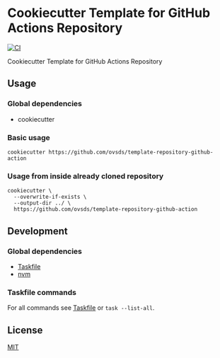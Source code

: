 # Cookiecutter Template for GitHub Actions Repository

[![CI](https://github.com/ovsds/template-repository-github-action/workflows/Check%20PR/badge.svg)](https://github.com/ovsds/template-repository-github-action/actions?query=workflow%3A%22%22Check+PR%22%22)

Cookiecutter Template for GitHub Actions Repository

## Usage

### Global dependencies

- cookiecutter

### Basic usage

```shell
cookiecutter https://github.com/ovsds/template-repository-github-action
```

### Usage from inside already cloned repository

```shell
cookiecutter \
  --overwrite-if-exists \
  --output-dir ../ \
  https://github.com/ovsds/template-repository-github-action
```

## Development

### Global dependencies

- [Taskfile](https://taskfile.dev/installation/)
- [nvm](https://github.com/nvm-sh/nvm?tab=readme-ov-file#install--update-script)

### Taskfile commands

For all commands see [Taskfile](Taskfile.yaml) or `task --list-all`.

## License

[MIT](LICENSE)
